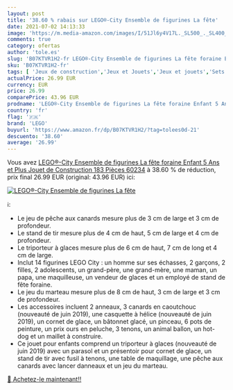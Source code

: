 ```yaml
---
layout: post
title: '38.60 % rabais sur LEGO®-City Ensemble de figurines La fête'
date: 2021-07-02 14:13:33
image: 'https://m.media-amazon.com/images/I/51Jl6y4V17L._SL500_._SL400_.jpg'
comments: true
category: ofertas
author: 'tole.es'
slug: 'B07KTVR1H2-fr LEGO®-City Ensemble de figurines La fête foraine Enfant 5...'
sku: 'B07KTVR1H2-fr'
tags: [ 'Jeux de construction','Jeux et Jouets','Jeux et jouets','Sets de jeux de construction','lego', ]
actualPrice: 26.99 EUR
currency: EUR
price: 26.99
comparePrice: 43.96 EUR
prodname: 'LEGO®-City Ensemble de figurines La fête foraine Enfant 5 Ans et Plus  Jouet de Construction  183 Pièces 60234'
country: 'fr'
flag: '🇫🇷'
brand: 'LEGO'
buyurl: 'https://www.amazon.fr/dp/B07KTVR1H2/?tag=tolees0d-21'
descuento: '38.60'
average: '26.99'
---
```


Vous avez [LEGO®-City Ensemble de figurines La fête foraine Enfant 5 Ans et Plus  Jouet de Construction  183 Pièces 60234](https://www.amazon.fr/dp/B07KTVR1H2/?tag=tolees0d-21)  à  38.60 % de réduction, prix final  26.99 EUR (original: 43.96 EUR) ici:

[![LEGO®-City Ensemble de figurines La fête](https://m.media-amazon.com/images/I/51Jl6y4V17L._SL500_._SL400_.jpg)](https://www.amazon.fr/dp/B07KTVR1H2/?tag=tolees0d-21)

ℹ️:

- Le jeu de pêche aux canards mesure plus de 3 cm de large et 3 cm de profondeur.
- Le stand de tir mesure plus de 4 cm de haut, 5 cm de large et 4 cm de profondeur.
- Le triporteur à glaces mesure plus de 6 cm de haut, 7 cm de long et 4 cm de large.
- Inclut 14 figurines LEGO City : un homme sur ses échasses, 2 garçons, 2 filles, 2 adolescents, un grand-père, une grand-mère, une maman, un papa, une maquilleuse, un vendeur de glaces et un employé de stand de fête foraine.
- Le jeu du marteau mesure plus de 8 cm de haut, 3 cm de large et 3 cm de profondeur.
- Les accessoires incluent 2 anneaux, 3 canards en caoutchouc (nouveauté de juin 2019), une casquette à hélice (nouveauté de juin 2019), un cornet de glace, un bâtonnet glacé, un pinceau, 6 pots de peinture, un prix ours en peluche, 3 tenons, un animal ballon, un hot-dog et un maillet à construire.
- Ce jouet pour enfants comprend un triporteur à glaces (nouveauté de juin 2019) avec un parasol et un présentoir pour cornet de glace, un stand de tir avec fusil à tenons, une table de maquillage, une pêche aux canards avec lancer danneaux et un jeu du marteau.

[🛒 Achetez-le maintenant!!](https://www.amazon.fr/dp/B07KTVR1H2/?tag=tolees0d-21)
